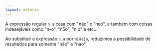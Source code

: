 ```yaml
---
layout: materia
---
```


A expressão regular `n.a` casa com "não" e "nao", e também com coisas indesejáveis como "n-o", "n5o", "n o" e etc...

Ao substituir a expressão `n.a` por `n[ãa]o`, reduzimos a possibilidade de resultados para somente "não" e "nao".

